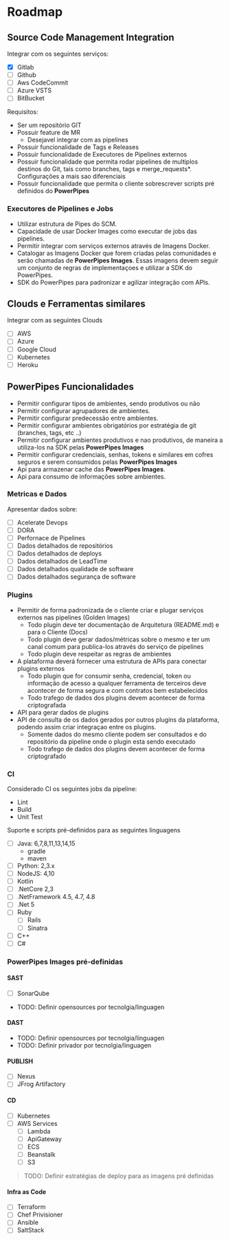 # Roadmap

## Source Code Management Integration

Integrar com os seguintes serviços:

- [x] Gitlab
- [ ] Github
- [ ] Aws CodeCommit
- [ ] Azure VSTS
- [ ] BitBucket

Requisitos:

- Ser um repositório GIT
- Possuir feature de MR
  - Desejavel integrar com as pipelines
- Possuir funcionalidade de Tags e Releases
- Possuir funcionalidade de Executores de Pipelines externos
- Possuir funcionalidade que permita rodar pipelines de multiplos destinos do Git, tais como branches, tags e merge_requests*. Configurações a mais sao diferenciais
- Possuir funcionalidade que permita o cliente sobrescrever scripts pré definidos do **PowerPipes**

### Executores de Pipelines e Jobs

- Utilizar estrutura de Pipes do SCM.
- Capacidade de usar Docker Images como executar de jobs das pipelines.
- Permitir integrar com serviços externos através de Imagens Docker.
- Catalogar as Imagens Docker que forem criadas pelas comunidades e serão chamadas de **PowerPipes Images**. 
  Essas imagens devem seguir um conjunto de regras de implementaçoes e utilizar a SDK do PowerPipes.
- SDK do PowerPipes para padronizar e agilizar integração com APIs.

## Clouds e Ferramentas similares

Integrar com as seguintes Clouds

- [ ] AWS
- [ ] Azure
- [ ] Google Cloud
- [ ] Kubernetes
- [ ] Heroku
 
## PowerPipes Funcionalidades

- Permitir configurar tipos de ambientes, sendo produtivos ou não
- Permitir configurar agrupadores de ambientes.
- Permitir configurar predecessão entre ambientes.
- Permitir configurar ambientes obrigatórios por estratégia de git (branches, tags, etc ..)
- Permitir configurar ambientes produtivos e nao produtivos, de maneira a utiliza-los na SDK pelas **PowerPipes Images**
- Permitir configurar credenciais, senhas, tokens e similares em cofres seguros e serem consumidos pelas **PowerPipes Images**
- Api para armazenar cache das **PowerPipes Images**.
- Api para consumo de informações sobre ambientes.

### Metricas e Dados

Apresentar dados sobre:

- [ ] Acelerate Devops
- [ ] DORA
- [ ] Perfornace de Pipelines
- [ ] Dados detalhados de repositórios
- [ ] Dados detalhados de deploys
- [ ] Dados detalhados de LeadTime
- [ ] Dados detalhados qualidade de software
- [ ] Dados detalhados segurança de software

### Plugins

- Permitir de forma padronizada de o cliente criar e plugar serviços externos nas pipelines (Golden Images)
  - Todo plugin deve ter documentação de Arquitetura (README.md) e para o Cliente (Docs)
  - Todo plugin deve gerar dados/métricas sobre o mesmo e ter um canal comum para publica-los através do serviço de pipelines
  - Todo plugin deve respeitar as regras de ambientes
- A plataforma deverá fornecer uma estrutura de APIs para conectar plugins externos
  - Todo plugin que for consumir senha, credencial, token ou informação de acesso a qualquer ferramenta de terceiros deve acontecer de forma segura e com contratos bem estabelecidos
  - Todo trafego de dados dos plugins devem acontecer de forma criptografada
- API para gerar dados de plugins
- API de consulta de os dados gerados por outros plugins da plataforma, podendo assim criar integraçao entre os plugins.
  - Somente dados do mesmo cliente podem ser consultados e do repositório da pipeline onde o plugin esta sendo executado
  - Todo trafego de dados dos plugins devem acontecer de forma criptografado

### CI

Considerado CI os seguintes jobs da pipeline:

- Lint
- Build
- Unit Test

Suporte e scripts pré-definidos para as seguintes linguagens

- [ ] Java: 6,7,8,11,13,14,15
  - gradle
  - maven
- [ ] Python: 2,3.x
- [ ] NodeJS: 4,10
- [ ] Kotlin
- [ ] .NetCore 2,3
- [ ] .NetFramework 4.5, 4.7, 4.8
- [ ] .Net 5
- [ ] Ruby
  - [ ] Rails
  - [ ] Sinatra
- [ ] C++
- [ ] C#

### PowerPipes Images pré-definidas

#### SAST

- [ ] SonarQube
- TODO: Definir opensources por tecnolgia/linguagen

#### DAST

- TODO: Definir opensources por tecnolgia/linguagen
- TODO: Definir privador por tecnolgia/linguagen

#### PUBLISH

- [ ] Nexus
- [ ] JFrog Artifactory

#### CD

- [ ] Kubernetes
- [ ] AWS Services
  - [ ] Lambda
  - [ ] ApiGateway
  - [ ] ECS
  - [ ] Beanstalk
  - [ ] S3

> TODO: Definir estratégias de deploy para as imagens pré definidas
  
#### Infra as Code

- [ ] Terraform
- [ ] Chef Privisioner
- [ ] Ansible
- [ ] SaltStack
